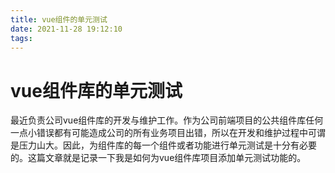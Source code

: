 ```yaml
---
title: vue组件的单元测试
date: 2021-11-28 19:12:10
tags:
---
```


# vue组件库的单元测试

最近负责公司vue组件库的开发与维护工作。作为公司前端项目的公共组件库任何一点小错误都有可能造成公司的所有业务项目出错，所以在开发和维护过程中可谓是压力山大。因此，为组件库的每一个组件或者功能进行单元测试是十分有必要的。这篇文章就是记录一下我是如何为vue组件库项目添加单元测试功能的。